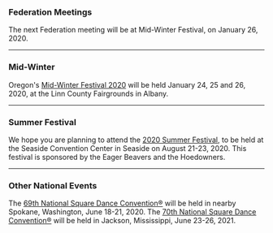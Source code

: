 ### Federation Meetings

The next Federation meeting will be at Mid-Winter Festival, on January 26, 2020.

----

### Mid-Winter

Oregon's [Mid-Winter Festival 2020](http://midwinterfestival.com) will be held January 24, 25 and 26, 2020, at the Linn County Fairgrounds in Albany.

----

### Summer Festival

We hope you are planning to attend
the [2020 Summer Festival](http://2020.oregonsummerfestival.org), to be held at the Seaside Convention Center in Seaside on August 21-23, 2020.  This festival 
is sponsored by the Eager Beavers and the Hoedowners.

---

### Other National Events

The [69th National Square Dance Convention&reg;](https://www.69nsdc.com/) will be held in nearby Spokane, Washington, June 18-21, 2020.
The [70th National Square Dance Convention&reg;](https://www.70nsdc.com/) will be held in Jackson, Mississippi, June 23-26, 2021.

